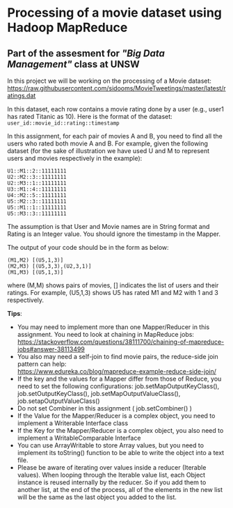 # Processing of a movie dataset using Hadoop MapReduce
## Part of the assesment for *"Big Data Management"* class at UNSW

In this project we will be working on the processing of a Movie dataset:  
https://raw.githubusercontent.com/sidooms/MovieTweetings/master/latest/ratings.dat

In this dataset, each row contains a movie rating done by a user (e.g., user1 has rated Titanic as 10). Here is the format of the dataset: `user_id::movie_id::rating::timestamp`

In this assignment, for each pair of movies A and B, you need to find all the users who rated both movie A and B. For example, given the following dataset (for the sake of illustration we have used U and M to represent users and movies respectively in the example):
```
U1::M1::2::11111111
U2::M2::3::11111111
U2::M3::1::11111111
U3::M1::4::11111111
U4::M2::5::11111111
U5::M2::3::11111111
U5::M1::1::11111111
U5::M3::3::11111111
```
The assumption is that User and Movie names are in String format and Rating is an Integer value. You should ignore the timestamp in the Mapper.

The output of your code should be in the form as below:
```
(M1,M2) [(U5,1,3)]
(M2,M3) [(U5,3,3),(U2,3,1)]
(M1,M3) [(U5,1,3)]
```
where (M,M) shows pairs of movies, [] indicates the list of users and their ratings. For example, (U5,1,3) shows U5 has rated M1 and M2 with 1 and 3 respectively.

**Tips**:
* You may need to implement more than one Mapper/Reducer in this assignment. You need to look at chaining in MapReduce jobs:   https://stackoverflow.com/questions/38111700/chaining-of-mapreduce-jobs#answer-38113499
* You also may need a self-join to find movie pairs, the reduce-side join pattern can help:  
https://www.edureka.co/blog/mapreduce-example-reduce-side-join/
* If the key and the values for a Mapper differ from those of Reduce, you need to set the following configurations:
job.setMapOutputKeyClass(), job.setOutputKeyClass(), job.setMapOutputValueClass(), job.setapOutputValueClass()
* Do not set Combiner in this assignment ( job.setCombiner() )
* If the Value for the Mapper/Reducer is a complex object, you need to implement a Writerable Interface class
* If the Key for the Mapper/Reducer is a complex object, you also need to implement a WritableComparable Interface
* You can use ArrayWritable to store Array values, but you need to implement its toString() function to be able to write the object into a text file.
* Please be aware of iterating over values inside a reducer (Iterable<MyWritable> values). When looping through the Iterable value list, each Object instance is reused internally by the reducer. So if you add them to another list, at the end of the process, all of the elements in the new list will be the same as the last object you added to the list.
